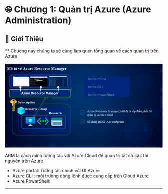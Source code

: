 # 🌐 Chương 1: Quản trị Azure (Azure Administration)

## 📌 Giới Thiệu
** Chương naỳ chúng ta sẽ cùng làm quen tổng quan về cách quản trị trên Azure 

![Az](../assets/section1/azure_resource_manager.png)

ARM là cách mình tương tác với Azure Cloud để quản trị tất cả các tài nguyên trên Azure
- Azure portal: Tương tác chính với UI Azure 
- Azure CLI : môi trường dòng lệnh được cung cấp trên Cloud Azure 
- Azure PowerShell: 
---